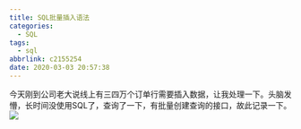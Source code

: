 ```yaml
---
title: SQL批量插入语法
categories:
  - SQL
tags:
  - sql
abbrlink: c2155254
date: 2020-03-03 20:57:38
---
```

今天刚到公司老大说线上有三四万个订单行需要插入数据，让我处理一下。头脑发懵，长时间没使用SQL了，查询了一下，有批量创建查询的接口，故此记录一下。<!--more-->
![](/SQL.png)